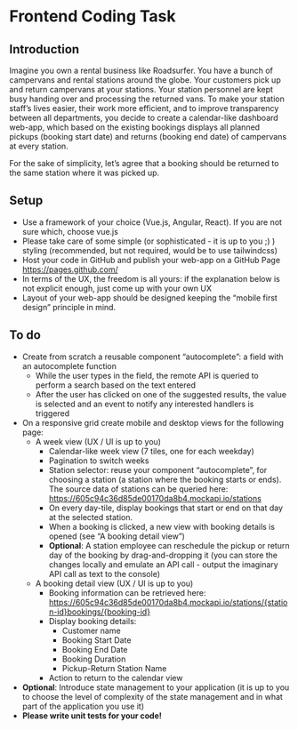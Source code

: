 

# Frontend Coding Task


## Introduction

Imagine you own a rental business like Roadsurfer. You have a bunch of campervans and rental stations around the globe. Your customers pick up and return campervans at your stations. Your station personnel are kept busy handing over and processing the returned vans. 
To make your station staff’s lives easier, their work more efficient, and to improve transparency between all departments, you decide to create a calendar-like dashboard web-app, which based on the existing bookings displays all planned pickups (booking start date) and returns (booking end date) of campervans at every station.

For the sake of simplicity, let’s agree that a booking should be returned to the same station where it was picked up.

## Setup

 - Use a framework of your choice (Vue.js, Angular, React). If you are not sure which, choose vue.js
 - Please take care of some simple (or sophisticated - it is up to you ;) ) styling (recommended, but not required, would be to use tailwindcss)
 - Host your code in GitHub and publish your web-app on a GitHub Page https://pages.github.com/
 - In terms of the UX, the freedom is all yours: if the explanation below is not explicit enough, just come up with your own UX
 - Layout of your web-app should be designed keeping the “mobile first design” principle in mind.

## To do
- Create from scratch a reusable component “autocomplete”: a field with an autocomplete function
  - While the user types in the field, the remote API is queried to perform a search based on the text entered
  - After the user has clicked on one of the suggested results, the value is selected and an event to notify any interested handlers is triggered
- On a responsive grid create mobile and desktop views for the following page:
  - A week view (UX / UI is up to you)
    - Calendar-like week view (7 tiles, one for each weekday)
    - Pagination to switch weeks
    - Station selector: reuse your component “autocomplete”, for choosing a station (a station where the booking starts or ends). The source data of stations can be queried here: https://605c94c36d85de00170da8b4.mockapi.io/stations
    - On every day-tile, display bookings that start or end on that day at the selected station.
    - When a booking is clicked, a new view with booking details is opened (see “A booking detail view”)
    - **Optional**: A station employee can reschedule the pickup or return day of the booking by drag-and-dropping it (you can store the changes locally and emulate an API call - output the imaginary API call as text to the console)
  - A booking detail view (UX / UI is up to you)
    - Booking information can be retrieved here: https://605c94c36d85de00170da8b4.mockapi.io/stations/{station-id}bookings/{booking-id}
    - Display booking details:
      - Customer name
      - Booking Start Date
      - Booking End Date
      - Booking Duration
      - Pickup-Return Station Name
    - Action to return to the calendar view
- **Optional**: Introduce state management to your application (it is up to you to choose the level of complexity of the state management and in what part of the application you use it)
- **Please write unit tests for your code!**
